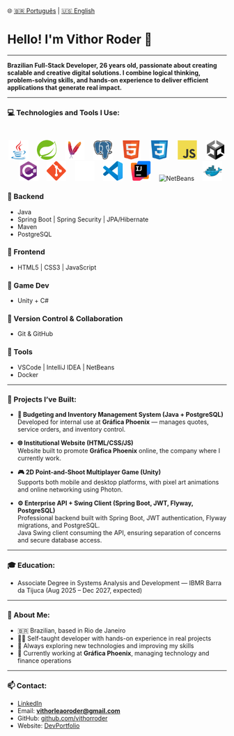 🌐 [🇧🇷 Português](./README.pt.md) | [🇺🇸 English](./README.md)

# Hello! I'm Vithor Roder 👋

---

**Brazilian Full-Stack Developer, 26 years old, passionate about creating scalable and creative digital solutions. I combine logical thinking, problem-solving skills, and hands-on experience to deliver efficient applications that generate real impact.**


---

### 💻 Technologies and Tools I Use:

<br>
<p align="center">
  <img src="https://raw.githubusercontent.com/devicons/devicon/master/icons/java/java-original.svg" alt="Java" width="45" height="45"/>
  &nbsp;&nbsp;&nbsp;
  <img src="https://raw.githubusercontent.com/devicons/devicon/master/icons/spring/spring-original.svg" alt="Spring" width="45" height="45"/>
  &nbsp;&nbsp;&nbsp;
  <img src="https://raw.githubusercontent.com/devicons/devicon/master/icons/maven/maven-original.svg" alt="Maven" width="45" height="45"/>
  &nbsp;&nbsp;&nbsp;
  <img src="https://raw.githubusercontent.com/devicons/devicon/master/icons/postgresql/postgresql-original.svg" alt="PostgreSQL" width="45" height="45"/>
  &nbsp;&nbsp;&nbsp;
  <img src="https://raw.githubusercontent.com/devicons/devicon/master/icons/html5/html5-original.svg" alt="HTML5" width="45" height="45"/>
  &nbsp;&nbsp;&nbsp;
  <img src="https://raw.githubusercontent.com/devicons/devicon/master/icons/css3/css3-original.svg" alt="CSS3" width="45" height="45"/>
  &nbsp;&nbsp;&nbsp;
  <img src="https://raw.githubusercontent.com/devicons/devicon/master/icons/javascript/javascript-original.svg" alt="JavaScript" width="45" height="45"/>
  &nbsp;&nbsp;&nbsp;
  <img src="https://raw.githubusercontent.com/devicons/devicon/master/icons/unity/unity-original.svg" alt="Unity" width="45" height="45"/>
  &nbsp;&nbsp;&nbsp;
  <img src="https://raw.githubusercontent.com/devicons/devicon/master/icons/csharp/csharp-original.svg" alt="C#" width="45" height="45"/>
  &nbsp;&nbsp;&nbsp;
  <img src="https://raw.githubusercontent.com/devicons/devicon/master/icons/git/git-original.svg" alt="Git" width="45" height="45"/>
  &nbsp;&nbsp;&nbsp;
  <img src="https://raw.githubusercontent.com/VithorRoder/VithorRoder/main/github-mark-white.svg" alt="GitHub" width="45" height="45"/>
  &nbsp;&nbsp;&nbsp;
  <img src="https://raw.githubusercontent.com/devicons/devicon/master/icons/vscode/vscode-original.svg" alt="VSCode" width="45" height="45"/>
  &nbsp;&nbsp;&nbsp;
  <img src="https://raw.githubusercontent.com/devicons/devicon/master/icons/intellij/intellij-original.svg" alt="IntelliJ" width="45" height="45"/>
  &nbsp;&nbsp;&nbsp;
  <img src="https://upload.wikimedia.org/wikipedia/commons/9/98/Apache_NetBeans_Logo.svg" alt="NetBeans" width="45" height="45"/>
  &nbsp;&nbsp;&nbsp;
  <img src="https://raw.githubusercontent.com/devicons/devicon/master/icons/docker/docker-original.svg" alt="Docker" width="45" height="45"/>
</p>

### 🔹 Backend  
- Java  
- Spring Boot | Spring Security | JPA/Hibernate  
- Maven  
- PostgreSQL  

### 🔹 Frontend  
- HTML5 | CSS3 | JavaScript  

### 🔹 Game Dev  
- Unity + C#  

### 🔹 Version Control & Collaboration  
- Git & GitHub  

### 🔹 Tools  
- VSCode | IntelliJ IDEA | NetBeans  
- Docker  

---

### 📌 Projects I’ve Built:

- **🔧 Budgeting and Inventory Management System (Java + PostgreSQL)**  
  Developed for internal use at **Gráfica Phoenix** — manages quotes, service orders, and inventory control.

- **🌐 Institutional Website (HTML/CSS/JS)**  
  Website built to promote **Gráfica Phoenix** online, the company where I currently work.

- **🎮 2D Point-and-Shoot Multiplayer Game (Unity)**  
  Supports both mobile and desktop platforms, with pixel art animations and online networking using Photon.

- **⚙️ Enterprise API + Swing Client (Spring Boot, JWT, Flyway, PostgreSQL)**  
  Professional backend built with Spring Boot, JWT authentication, Flyway migrations, and PostgreSQL.  
  Java Swing client consuming the API, ensuring separation of concerns and secure database access.

---

### 🎓 Education:

- Associate Degree in Systems Analysis and Development — IBMR Barra da Tijuca (Aug 2025 – Dec 2027, expected)  

---

### 📍 About Me:

- 🇧🇷 Brazilian, based in Rio de Janeiro  
- 👨‍💻 Self-taught developer with hands-on experience in real projects  
- 🧩 Always exploring new technologies and improving my skills  
- 🧾 Currently working at **Gráfica Phoenix**, managing technology and finance operations  

---

### 📫 Contact:

- [LinkedIn](https://www.linkedin.com/in/vithor-roder-1700a217a/)  
- Email: **vithorleaoroder@gmail.com**  
- GitHub: [github.com/vithorroder](https://github.com/VithorRoder)  
- Website: [DevPortfolio](https://vithoroderdev.vercel.app/)  
